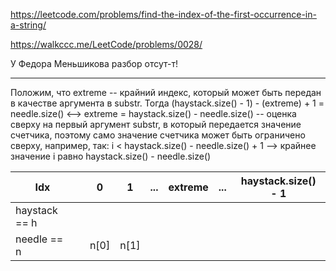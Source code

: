 https://leetcode.com/problems/find-the-index-of-the-first-occurrence-in-a-string/

https://walkccc.me/LeetCode/problems/0028/

У Федора Меньшикова разбор отсут-т!

____________

Положим, что extreme -- крайний индекс, который может быть передан в качестве аргумента в substr. Тогда (haystack.size() - 1) - (extreme) + 1 = needle.size() <--> 
extreme = haystack.size() - needle.size() -- оценка сверху на первый аргумент substr, в который передается значение счетчика, поэтому само значение счетчика может быть ограничено сверху, например, так: i < haystack.size() - needle.size() + 1 --> крайнее значение i равно haystack.size() - needle.size()

| Idx           	|   	| 0    	| 1    	| ... 	| extreme 	| ... 	| haystack.size() - 1 	|
|---------------	|---	|------	|------	|-----	|---------	|-----	|---------------------	|
| haystack == h 	|   	|      	|      	|     	|         	|     	|                     	|
| needle == n   	|   	| n[0] 	| n[1] 	|     	|         	|     	|                     	|
